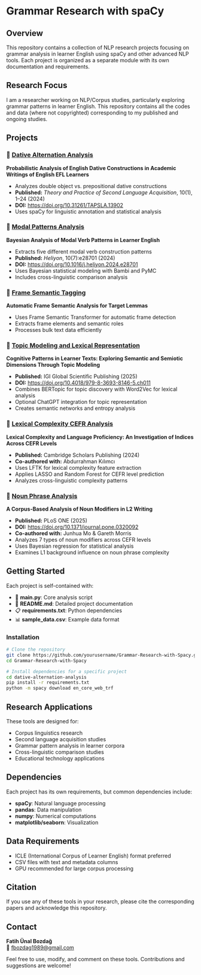 # Grammar Research with spaCy

## Overview
This repository contains a collection of NLP research projects focusing on grammar analysis in learner English using spaCy and other advanced NLP tools. Each project is organized as a separate module with its own documentation and requirements.

## Research Focus
I am a researcher working on NLP/Corpus studies, particularly exploring grammar patterns in learner English. This repository contains all the codes and data (where not copyrighted) corresponding to my published and ongoing studies.

## Projects

### 🔗 [Dative Alternation Analysis](./dative-alternation-analysis/)
**Probabilistic Analysis of English Dative Constructions in Academic Writings of English EFL Learners**
- Analyzes double object vs. prepositional dative constructions
- **Published:** *Theory and Practice of Second Language Acquisition*, 10(1), 1–24 (2024)
- **DOI:** https://doi.org/10.31261/TAPSLA.13902
- Uses spaCy for linguistic annotation and statistical analysis

### 🔗 [Modal Patterns Analysis](./modal-patterns-analysis/)
**Bayesian Analysis of Modal Verb Patterns in Learner English**
- Extracts five different modal verb construction patterns
- **Published:** *Heliyon*, 10(7):e28701 (2024)
- **DOI:** https://doi.org/10.1016/j.heliyon.2024.e28701
- Uses Bayesian statistical modeling with Bambi and PyMC
- Includes cross-linguistic comparison analysis

### 🔗 [Frame Semantic Tagging](./frame-semantic-tagging/)
**Automatic Frame Semantic Analysis for Target Lemmas**
- Uses Frame Semantic Transformer for automatic frame detection
- Extracts frame elements and semantic roles
- Processes bulk text data efficiently

### 🔗 [Topic Modeling and Lexical Representation](./topic-modeling-lexical-representation/)
**Cognitive Patterns in Learner Texts: Exploring Semantic and Semiotic Dimensions Through Topic Modeling**
- **Published:** IGI Global Scientific Publishing (2025)
- **DOI:** https://doi.org/10.4018/979-8-3693-8146-5.ch011
- Combines BERTopic for topic discovery with Word2Vec for lexical analysis
- Optional ChatGPT integration for topic representation
- Creates semantic networks and entropy analysis

### 🔗 [Lexical Complexity CEFR Analysis](./lexical-complexity-cefr-analysis/)
**Lexical Complexity and Language Proficiency: An Investigation of Indices Across CEFR Levels**
- **Published:** Cambridge Scholars Publishing (2024)
- **Co-authored with:** Abdurrahman Kılımcı
- Uses LFTK for lexical complexity feature extraction
- Applies LASSO and Random Forest for CEFR level prediction
- Analyzes cross-linguistic complexity patterns

### 🔗 [Noun Phrase Analysis](./noun-phrase-analysis/)
**A Corpus-Based Analysis of Noun Modifiers in L2 Writing**
- **Published:** PLoS ONE (2025)
- **DOI:** https://doi.org/10.1371/journal.pone.0320092
- **Co-authored with:** Junhua Mo & Gareth Morris
- Analyzes 7 types of noun modifiers across CEFR levels
- Uses Bayesian regression for statistical analysis
- Examines L1 background influence on noun phrase complexity

## Getting Started

Each project is self-contained with:
- 📁 **main.py**: Core analysis script
- 📄 **README.md**: Detailed project documentation
- 📋 **requirements.txt**: Python dependencies
- 📊 **sample_data.csv**: Example data format

### Installation
```bash
# Clone the repository
git clone https://github.com/yourusername/Grammar-Research-with-Spacy.git
cd Grammar-Research-with-Spacy

# Install dependencies for a specific project
cd dative-alternation-analysis
pip install -r requirements.txt
python -m spacy download en_core_web_trf
```

## Research Applications
These tools are designed for:
- Corpus linguistics research
- Second language acquisition studies
- Grammar pattern analysis in learner corpora
- Cross-linguistic comparison studies
- Educational technology applications

## Dependencies
Each project has its own requirements, but common dependencies include:
- **spaCy**: Natural language processing
- **pandas**: Data manipulation
- **numpy**: Numerical computations
- **matplotlib/seaborn**: Visualization

## Data Requirements
- ICLE (International Corpus of Learner English) format preferred
- CSV files with text and metadata columns
- GPU recommended for large corpus processing

## Citation
If you use any of these tools in your research, please cite the corresponding papers and acknowledge this repository.

## Contact
**Fatih Ünal Bozdağ**  
📧 fbozdag1989@gmail.com

Feel free to use, modify, and comment on these tools. Contributions and suggestions are welcome!

